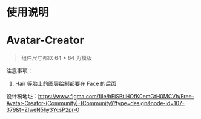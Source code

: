 # 使用说明
# Avatar-Creator
> 组件尺寸都以 64 * 64 为模版

注意事项：
1. Hair 等脸上的图层绘制都要在 Face 的后面


设计稿地址：https://www.figma.com/file/hEiSBtIHOfK0emGtH0MCVh/Free-Avatar-Creator-(Community)-(Community)?type=design&node-id=107-379&t=ZlweN5hy3YcsP2pr-0
